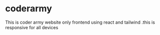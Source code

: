 # coderarmy
This is coder army website only frontend using react and tailwind .this is responsive for all devices
